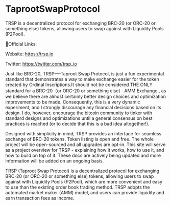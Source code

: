 # TaprootSwapProtocol
TRSP is a decentralized protocol for exchanging BRC-20 (or ORC-20 or something else) tokens, allowing users to swap against with Liquidity Pools (P2Pool). 

🔗Official Links:

Website: https://trsp.io

Twitter: https://twitter.com/trsp_io

Just like BRC-20, TRSP—-Taproot Swap Protocol, is just a fun experimental standard that demonstrates a way to make exchange easier for the token created by Ordinal Inscriptions.It should not be considered THE ONLY standard for a BRC-20（or ORC-20 or something else） AMM Exchange , as we believe there are almost certainly better design choices and optimization improvements to be made. Consequently, this is a very dynamic experiment, and I strongly discourage any financial decisions based on its design. I do, however, encourage the bitcoin community to tinker with standard designs and optimizations until a general consensus on best practices is reached (or to decide that this is a bad idea altogether!).

Designed with simplicity in mind, TRSP provides an interface for seamless exchange of BRC-20 tokens. Token listing is open and free. The whole project will be open-sourced and all upgrades are opt-in. This site will serve as a project overview for TRSP - explaining how it works, how to use it, and how to build on top of it. These docs are actively being updated and more information will be added on an ongoing basis.

TRSP (Taproot Swap Protocol) is a decentralized protocol for exchanging BRC-20 (or ORC-20 or something else) tokens, allowing users to swap against with Liquidity Pools (P2Pool), which are more convenient and easy to use than the existing order book trading method. TRSP adopts the automated market maker (AMM) model, and users can provide liquidity and earn transaction fees as income.
